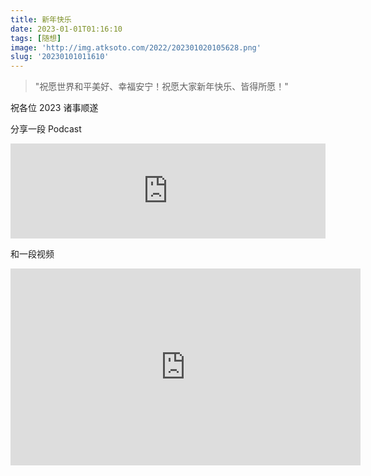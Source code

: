 ```yaml
---
title: 新年快乐
date: 2023-01-01T01:16:10
tags: [随想]
image: 'http://img.atksoto.com/2022/202301020105628.png'
slug: '20230101011610'
---
```


> "祝愿世界和平美好、幸福安宁！祝愿大家新年快乐、皆得所愿！"

祝各位 2023 诸事顺遂

分享一段 Podcast

<iframe src="https://open.spotify.com/embed/episode/2JPpNmuk8JVxxMBrmSGpLA?utm_source=generator" width="100%" height="152" frameBorder="0" allowfullscreen="" allow="autoplay; clipboard-write; encrypted-media; fullscreen; picture-in-picture" loading="lazy"></iframe>

和一段视频

<iframe width="560" height="315" src="https://www.youtube.com/embed/PLDFgKzWy3o" title="YouTube video player" frameborder="0" allow="accelerometer; autoplay; clipboard-write; encrypted-media; gyroscope; picture-in-picture" allowfullscreen></iframe>
